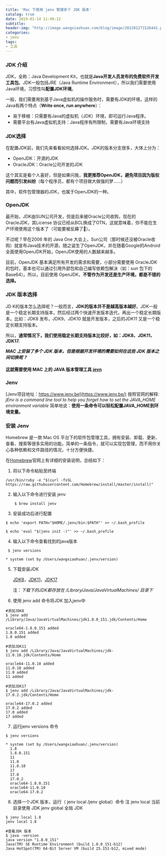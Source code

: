 ```yaml
---
title: 'Mac 下使用 jenv 管理多个 JDK 版本'
catalog: true
date: 2019-01-14 11:49:12
subtitle:
header-img: "http://image.wangxiaohuan.com/blog/image/202201271526441.png"
categories:
- jenv
tags:
- 工具
---
```




### JDK 介绍

JDK，全称：Java Development Kit，也就是**Java开发人员发布的免费软件开发工具包**。JDK一般包括JRE（Java Runtime Environment），所以我们需要使用Java环境，习惯性叫**配置JDK环境**。

一般，我们需要用到基于Java虚拟机的操作服务时，需要有JDK的环境，这样的Java有两个特点（**Write once, run anywhere**）：

- 易于移植：只需要有Java的虚拟机（JDK）环境，即可运行Java程序。
- 需要平台有Java虚拟机支持：Java程序有所限制，需要有Java环境支持

### JDK选择

在配置JDK前，我们先来看看如何选择JDK。JDK的版本分支很多，大体上分为：

- OpenJDK：开源的JDK
- OracleJDK：Oracle公司开发的JDK

这个其实是看个人喜好，但是如果问我，**我更推荐OpenJDK，避免项目因为版权问题而引发纠纷**（每个程序员，都有个项目做大做强的梦……）

其中，软件包管理器的JDK，也属于OpenJDK的一种。

### OpenJDK

最开始，JDK由SUN公司开发，但是后来被Oracle公司收购，现在的OracleJDK，其License 协议已经从BCL换成了OTN，这就意味着，你不能在生产环境使用这个版本了（可能要被反薅了🥲）。

不过呢？早在2006 年的 Java One 大会上，Sun公司（那时候还没被Oracle收购）就宣布Java技术的开源，随之诞生了OpenJDK，并在随着Google的Android全面使用OpenJDK开始，OpenJDK使用的人数越来越多。

目前，OpenJDK 基本满足所有开发的需求和需要，小部分需要使用 OracleJDK 的包时，基本也可以通过引用外部包和自己编写依赖包解决（如：sun 包下的 Base64）。所以，目前使用 OpenJDK，**不管作为开发还是生产环境，都是不错的选择。**

### JDK 版本选择

JD K的版本怎么选择呢？一般而言，**JDK的版本并不是越高版本越好**。JDK一般是一个稳定长期支持版本，然后经过两个快速开发版本迭代，再出一个稳定长期版本。比如：JDK8 发布，JDK9、JDK10 就是开发版本，之后的JDK11 又是一个稳定长期支持版本。

所以，**通常情况下，我们使用稳定长期支持版本比较好，如：JDK8、JDK11、JDK17.**

***MAC 上安装了多个 JDK 版本，但是根据开发环境的需要如何在这些 JDK 版本之间切换呢？***

#### 这就需要使用 MAC 上的 JAVA 版本管理工具 [jevn](https://www.jenv.be/)

###  Jenv

[Jenv项目地址：https://www.jenv.be](https://www.jenv.be/)
按照官网的解释:
*jEnv is a command line tool to help you forget how to set the JAVA_HOME environment variable*
简单地说：**使用一条命令可以轻松配置JAVA_HOME到环境变量。**

### 安装 Jenv

Homebrew 是一款 Mac OS 平台下的软件包管理工具，拥有安装、卸载、更新、查看、搜索等很多实用的功能。简单的一条指令，就可以实现包管理，而不用你关心各种依赖和文件路径的情况，十分方便快捷。

在[Homebrew](https://link.jianshu.com?t=https%3A%2F%2Fbrew.sh)官网上有详细的安装说明，总结如下：

1. 将以下命令粘贴至终端

```
/usr/bin/ruby -e "$(curl -fsSL https://raw.githubusercontent.com/Homebrew/install/master/install)"
```

2. 输入以下命令进行安装 jenv

```
    $ brew install jenv
```

3. 安装成功后进行配置

```
$ echo 'export PATH="$HOME/.jenv/bin:$PATH"' >> ~/.bash_profile

$ echo 'eval "$(jenv init -)"' >> ~/.bash_profile

```

4. 输入以下命令查看找到的java版本

```
 $ jenv versions

* system (set by /Users/wangxiaohuan/.jenv/version)

```

5. 下载安装JDK

   [JDK8](https://www.oracle.com/java/technologies/downloads/#java8-mac)，[JDK11](https://www.oracle.com/java/technologies/downloads/#java11-mac)，[JDK17](https://www.oracle.com/java/technologies/downloads/#jdk17-mac) 

   注：*下载下的JDK都存放在 /Library/Java/JavaVirtualMachines/ 目录下*

6. 使用 jenv add 命令将JDK 加入jenv中

```
#添加JDK8
$ jenv add /Library/Java/JavaVirtualMachines/jdk1.8.0_151.jdk/Contents/Home

oracle64-1.8.0.151 added
1.8.0.151 added
1.8 added

#添加JDK11
$ jenv add /Library/Java/JavaVirtualMachines/jdk-11.0.10.jdk/Contents/Home

oracle64-11.0.10 added
11.0.10 added
11.0 added
11 added

#添加JDK17
$ jenv add /Library/Java/JavaVirtualMachines/jdk-17.0.2.jdk/Contents/Home

oracle64-17.0.2 added
17.0.2 added
17.0 added
17 added
```

7. 运行jenv versions 命令

```
$ jenv versions

* system (set by /Users/wangxiaohuan/.jenv/version)
  1.8
  1.8.0.151
  11
  11.0
  11.0.10
  17
  17.0
  17.0.2
  oracle64-1.8.0.151
  oracle64-11.0.10
  oracle64-17.0.2
```

8. 选择一个JDK 版本，运行（ jenv local /jenv global）命令 注 jenv local 当前目录使用 JDK  jenv global 全局 JDK

```
$ jenv local 1.8
jenv local 1.8

#查看JDK 版本
$ java -version
java version "1.8.0_151"
Java(TM) SE Runtime Environment (build 1.8.0_151-b12)
Java HotSpot(TM) 64-Bit Server VM (build 25.151-b12, mixed mode)
```

